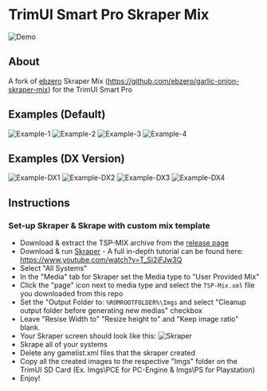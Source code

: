 # TrimUI Smart Pro Skraper Mix

![Demo](https://github.com/acatone-git/TSP-MIX/assets/67967964/b091f05f-2d60-4443-a360-c3823e97cee5)

## About

A fork of [ebzero](https://github.com/ebzero) Skraper Mix (https://github.com/ebzero/garlic-onion-skraper-mix) for the TrimUI Smart Pro

## Examples (Default)

![Example-1](https://github.com/acatone-git/TSP-MIX/assets/67967964/3703c516-9885-4d2e-ba6b-df5ab5e09c41)
![Example-2](https://github.com/acatone-git/TSP-MIX/assets/67967964/6c5312a5-4213-4a7e-a86e-0e1c72a9ac14)
![Example-3](https://github.com/acatone-git/TSP-MIX/assets/67967964/b51bf7ef-5f56-46b6-af06-b5c0dda68c96)
![Example-4](https://github.com/acatone-git/TSP-MIX/assets/67967964/2a5257ee-077f-42c6-adf9-19df280b4df4)

## Examples (DX Version)

![Example-DX1](https://github.com/acatone-git/TSP-MIX/assets/67967964/17337a14-b4c8-49fd-810f-5f909c51e767)
![Example-DX2](https://github.com/acatone-git/TSP-MIX/assets/67967964/42db87ef-5ec1-459b-8973-e309d42de8ea)
![Example-DX3](https://github.com/acatone-git/TSP-MIX/assets/67967964/18ca5130-3f1c-403a-b62c-4394d88d7007)
![Example-DX4](https://github.com/acatone-git/TSP-MIX/assets/67967964/c653c23a-3f38-4c69-aa44-752cf97fc2a7)

## Instructions  

### Set-up Skraper & Skrape with custom mix template

- Download & extract the TSP-MIX archive from the [release page](https://github.com/acatone-git/TSP-MIX/releases)
- Download & run [Skraper](https://www.skraper.net/) - A full in-depth tutorial can be found here: https://www.youtube.com/watch?v=T_Si2iFJw3Q
- Select "All Systems"
- In the "Media" tab for Skraper set the Media type to "User Provided Mix"
- Click the "page" icon next to media type and select the `TSP-Mix.xml` file you downloaded from this repo
- Set the "Output Folder to: `%ROMROOTFOLDER%\Imgs` and select "Cleanup output folder before generating new medias" checkbox
- Leave "Resise Width to" "Resize height to" and "Keep image ratio" blank.
- Your Skraper screen should look like this:
  ![Skraper](https://github.com/acatone-git/TSP-MIX/assets/67967964/30ce71b6-9f4c-429b-bd35-aa54420d841f)
- Skrape all of your systems
- Delete any gamelist.xml files that the skraper created
- Copy all the created images to the respective "Imgs" folder on the TrimUI SD Card (Ex. Imgs\PCE for PC-Engine & Imgs\PS for Playstation)
- Enjoy!
